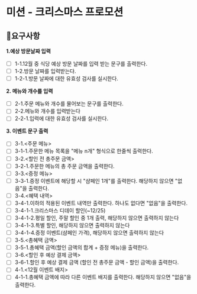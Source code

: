 # 미션 - 크리스마스 프로모션

## 🚩요구사항

**1.예상 방문날짜 입력**

- [ ] 1-1.12월 중 식당 예상 방문 날짜를 입력 받는 문구를 출력한다.
- [ ] 1-2.방문 날짜를 입력받는다.
- [ ] 1-2-1.방문 날짜에 대한 유효성 검사를 실시한다.

**2. 메뉴와 개수를 입력**

- [ ] 2-1.주문 메뉴와 개수를 물어보는 문구를 출력한다.
- [ ] 2-2.메뉴와 개수를 입력받는다
- [ ] 2-2-1.입력에 대한 유효성 검사를 실시한다.

**3. 이벤트 문구 출력**

- [ ] 3-1.<주문 메뉴>
- [ ] 3-1-1.주문한 메뉴 목록을 "메뉴 n개" 형식으로 한줄씩 출력한다.
- [ ] 3-2.<할인 전 총주문 금액>
- [ ] 3-2-1.주문한 메뉴의 총 주문 금액을 출력한다.
- [ ] 3-3.<증정 메뉴>
- [ ] 3-3-1.증정 이벤트에 해당할 시 "샴페인 1개"를 출력한다. 해당하지 않으면 "없음"을 출력한다.
- [ ] 3-4.<혜택 내역>
- [ ] 3-4-1.이하의 적용된 이벤트 내역만 출력한다. 하나도 없다면 "없음"을 출력한다.
- [ ] 3-4-1-1.크리스마스 디데이 할인(~12/25)
- [ ] 3-4-1-2.평일 할인, 주말 할인 중 1개 출력, 해당하지 않으면 출력하지 않는다
- [ ] 3-4-1-3.특별 할인, 해당하지 않으면 출력하지 않는다
- [ ] 3-4-1-4.증정 이벤트(샴페인 가격), 해당하지 않으면 출력하지 않는다
- [ ] 3-5.<총혜택 금액>
- [ ] 3-5-1.총혜택 금액(할인 금액의 합계 + 증정 메뉴)을 출력한다.
- [ ] 3-6.<할인 후 예상 결제 금액>
- [ ] 3-6-1.할인 후 예상 결제 금액 (할인 전 총주문 금액 - 할인 금액)을 출력한다.
- [ ] 4-1.<12월 이벤트 배지>
- [ ] 4-1-1.총혜택 금액에 따라 다른 이벤트 배지를 출력한다. 해당하지 않으면 "없음"을 출력한다.
